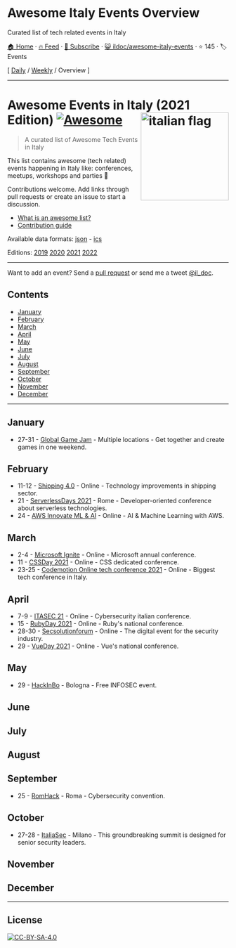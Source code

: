 # Awesome Italy Events Overview

Curated list of tech related events in Italy

[🏠 Home](/README.md) · [🔥 Feed](https://test.trackawesomelist.com/ildoc/awesome-italy-events/rss.xml) · [📮 Subscribe](https://trackawesomelist.us17.list-manage.com/subscribe?u=d2f0117aa829c83a63ec63c2f&id=36a103854c) · [😺 ildoc/awesome-italy-events](https://github.com/ildoc/awesome-italy-events/blob/master/README.md) · ⭐ 145 · 🏷️ Events

[ [Daily](/content/ildoc/awesome-italy-events/README.md) / [Weekly](/content/ildoc/awesome-italy-events/week/README.md) / Overview ]

---

# Awesome Events in Italy (2021 Edition) [![Awesome](https://awesome.re/badge.svg)](https://awesome.re) [<img src="https://upload.wikimedia.org/wikipedia/en/thumb/0/03/Flag_of_Italy.svg/1200px-Flag_of_Italy.svg.png" width="200" align="right" alt="italian flag">](https://github.com/ildoc/awesome-italy-events#readme)

> A curated list of Awesome Tech Events in Italy

This list contains awesome (tech related) events happening in Italy like: conferences, meetups, workshops and parties 🎉

Contributions welcome. Add links through pull requests or create an issue to start a discussion.

*   [What is an awesome list?](https://github.com/sindresorhus/awesome)
*   [Contribution guide](https://github.com/ildoc/awesome-italy-events/blob/master/README.md/contributing.md)

Available data formats: [json](https://github.com/ildoc/awesome-italy-events/blob/master/README.md/data/2021.json) - [ics](https://github.com/ildoc/awesome-italy-events/blob/master/README.md/data/2021.ics)

Editions: [2019](https://github.com/ildoc/awesome-italy-events/blob/master/README.md/archive/2019.md) [2020](https://github.com/ildoc/awesome-italy-events/blob/master/README.md/archive/2020.md) [2021](https://github.com/ildoc/awesome-italy-events/blob/master/README.md/README.md) [2022](https://github.com/ildoc/awesome-italy-events/blob/master/README.md/2022.md)

***

Want to add an event? Send a [pull request](https://github.com/ildoc/awesome-italy-events/blob/master/README.md/contributing.md) or send me a tweet [@il\_doc](https://twitter.com/il_doc).

## Contents

*   [January](#january)
*   [February](#february)
*   [March](#march)
*   [April](#april)
*   [May](#may)
*   [June](#june)
*   [July](#july)
*   [August](#august)
*   [September](#september)
*   [October](#october)
*   [November](#november)
*   [December](#december)

***

## January

*   27-31 - [Global Game Jam](https://globalgamejam.org/) - Multiple locations - Get together and create games in one weekend.

## February

*   11-12 - [Shipping 4.0](https://shipping-40.sharevent.it/) - Online - Technology improvements in shipping sector.
*   21 - [ServerlessDays 2021](https://rome.serverlessdays.io/) - Rome - Developer-oriented conference about serverless technologies.
*   24 - [AWS Innovate ML & AI](https://aws.amazon.com/events/aws-innovate/machine-learning/) - Online - AI & Machine Learning with AWS.

## March

*   2-4 - [Microsoft Ignite](https://myignite.microsoft.com/home) - Online - Microsoft annual conference.
*   11 - [CSSDay 2021](https://2021.cssday.it/) - Online - CSS dedicated conference.
*   23-25 - [Codemotion Online tech conference 2021](https://events.codemotion.com/conferences/online/2021/online-tech-conference-italian-edition-spring/) - Online - Biggest tech conference in Italy.

## April

*   7-9 - [ITASEC 21](https://itasec.it/) - Online - Cybersecurity italian conference.
*   15 - [RubyDay 2021](https://2021.rubyday.it/) - Online - Ruby's national conference.
*   28-30 - [Secsolutionforum](https://www.secsolutionforum.it/) - Online - The digital event for the security industry.
*   29 - [VueDay 2021](https://2021.vueday.it/) - Online - Vue's national conference.

## May

*   29 - [HackInBo](https://www.hackinbo.it/) - Bologna - Free INFOSEC event.

## June

## July

## August

## September

*   25 - [RomHack](https://www.romhack.io/) - Roma - Cybersecurity convention.

## October

*   27-28 - [ItaliaSec](https://italy.cyberseries.io/) - Milano - This groundbreaking summit is designed for senior security leaders.

## November

## December

***

## License

[![CC-BY-SA-4.0](https://upload.wikimedia.org/wikipedia/commons/d/d0/CC-BY-SA_icon.svg)](http://creativecommons.org/licenses/by-sa/4.0/)

